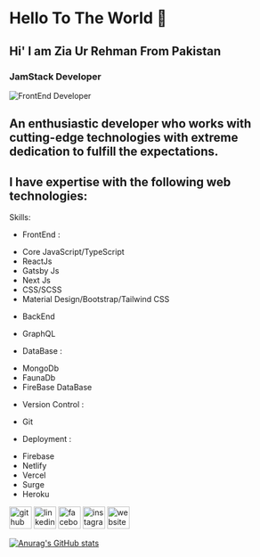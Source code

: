 # Hello To The World 👋

## Hi' I am Zia Ur Rehman From Pakistan

### JamStack Developer 

![FrontEnd Developer ](https://media-exp1.licdn.com/dms/image/C5616AQHwUeFXZNbpUg/profile-displaybackgroundimage-shrink_200_800/0/1611605368642?e=1643846400&v=beta&t=2acRxDJbtPmtkEHXKUHa_w4ndpe-k_thULt0tM1eC2U)

## An enthusiastic developer who works with cutting-edge technologies with extreme dedication to fulfill the expectations.

## I have expertise with the following web technologies:

Skills:
* FrontEnd :
- Core JavaScript/TypeScript 
- ReactJs 
- Gatsby Js
- Next Js 
- CSS/SCSS 
- Material Design/Bootstrap/Tailwind CSS


* BackEnd
- GraphQL 

* DataBase :
- MongoDb
- FaunaDb
- FireBase DataBase 

* Version Control :
- Git

* Deployment :
- Firebase
- Netlify
- Vercel
- Surge
- Heroku



[<img src='https://cdn.jsdelivr.net/npm/simple-icons@3.0.1/icons/github.svg' alt='github' height='40'>](https://github.com/https://github.com/ziaalikhan)  [<img src='https://cdn.jsdelivr.net/npm/simple-icons@3.0.1/icons/linkedin.svg' alt='linkedin' height='40'>](https://www.linkedin.com/in/https://www.linkedin.com/in/zia-ur-rehman-25495a186//)  [<img src='https://cdn.jsdelivr.net/npm/simple-icons@3.0.1/icons/facebook.svg' alt='facebook' height='40'>](https://www.facebook.com/https://www.facebook.com/profile.php?id=100045148653080)  [<img src='https://cdn.jsdelivr.net/npm/simple-icons@3.0.1/icons/instagram.svg' alt='instagram' height='40'>](https://www.instagram.com/https://www.instagram.com/ziaalikhan052//)  [<img src='https://cdn.jsdelivr.net/npm/simple-icons@3.0.1/icons/icloud.svg' alt='website' height='40'>](www.mainMained.yet)  












[![Anurag's GitHub stats](https://github-readme-stats.vercel.app/api?username=ziaalikhan)](https://github.com/ziaalikhan/github-readme-stats)

<!--


Here are some ideas to get you started:

- 🔭 I’m currently working on ...
- 🌱 I’m currently learning ...
- 👯 I’m looking to collaborate on ...
- 🤔 I’m looking for help with ...
- 💬 Ask me about ...
- 📫 How to reach me: ...
- 😄 Pronouns: ...
- ⚡ Fun fact: ...
-->
